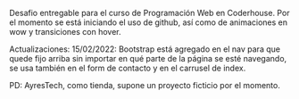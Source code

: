 Desafio entregable para el curso de Programación Web en Coderhouse.
Por el momento se está iniciando el uso de github, así como de animaciones en wow y transiciones con hover.

Actualizaciones: 
15/02/2022: Bootstrap está agregado en el nav para que quede fijo arriba sin importar en qué parte de la página se esté navegando, se usa también en el form de contacto y en el carrusel de index.

PD: AyresTech, como tienda, supone un proyecto ficticio por el momento.
